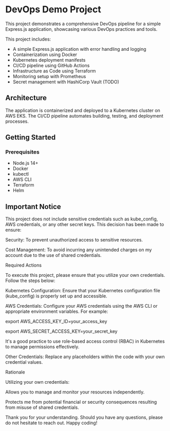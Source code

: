 # DevOps Demo Project

This project demonstrates a comprehensive DevOps pipeline for a simple Express.js application, showcasing various DevOps practices and tools.


This project includes:

- A simple Express.js application with error handling and logging
- Containerization using Docker
- Kubernetes deployment manifests
- CI/CD pipeline using GitHub Actions
- Infrastructure as Code using Terraform
- Monitoring setup with Prometheus
- Secret management with HashiCorp Vault (TODO)

## Architecture


The application is containerized and deployed to a Kubernetes cluster on AWS EKS. The CI/CD pipeline automates building, testing, and deployment processes.

## Getting Started

### Prerequisites

- Node.js 14+
- Docker
- kubectl
- AWS CLI
- Terraform
- Helm

## Important Notice

This project does not include sensitive credentials such as kube_config, AWS credentials, or any other secret keys. This decision has been made to ensure:

Security: To prevent unauthorized access to sensitive resources.

Cost Management: To avoid incurring any unintended charges on my account due to the use of shared credentials.

Required Actions

To execute this project, please ensure that you utilize your own credentials. Follow the steps below:

Kubernetes Configuration: Ensure that your Kubernetes configuration file (kube_config) is properly set up and accessible.

AWS Credentials: Configure your AWS credentials using the AWS CLI or appropriate environment variables. For example:

export AWS_ACCESS_KEY_ID=your_access_key

export AWS_SECRET_ACCESS_KEY=your_secret_key

It's a good practice to use role-based access control (RBAC) in Kubernetes to manage permissions effectively.

Other Credentials: Replace any placeholders within the code with your own credential values.

Rationale

Utilizing your own credentials:

Allows you to manage and monitor your resources independently.

Protects me from potential financial or security consequences resulting from misuse of shared credentials.

Thank you for your understanding. Should you have any questions, please do not hesitate to reach out. Happy coding!


